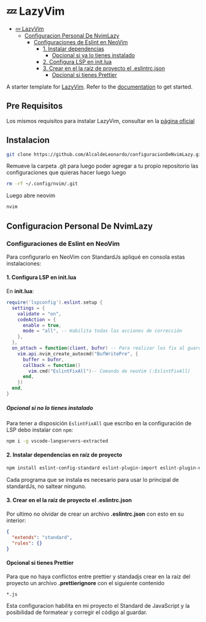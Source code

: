 # 💤 LazyVim

<!--toc:start-->

- [💤 LazyVim](#💤-lazyvim)
  - [Configuracion Personal De NvimLazy](#configuracion-personal-de-nvimlazy)
    - [Configuraciones de Eslint en NeoVim](#configuraciones-de-eslint-en-neovim)
      - [1. Instalar dependencias](#1-instalar-dependencias)
        - [Opcional si ya lo tienes instalado](#opcional-si-ya-lo-tienes-instalado)
      - [2. Configura LSP en init.lua](#2-configura-lsp-en-initlua)
      - [3. Crear en el la raíz de proyecto el .eslintrc.json](#3-crear-en-el-la-raíz-de-proyecto-el-eslintrcjson)
        - [Opcional si tienes Prettier](#opcional-si-tienes-prettier)

<!--toc:end-->

A starter template for [LazyVim](https://github.com/LazyVim/LazyVim).
Refer to the [documentation](https://lazyvim.github.io/installation) to get started.
## Pre Requisitos

Los mismos requisitos para instalar LazyVim, consultar en la [página oficial](https://www.lazyvim.org/)

## Instalacion

```bash
git clone https://github.com/AlcaldeLeonardo/configuracionDeNvimLazy.git ~/.config/nvim
```
Remueve la carpeta .git para luego poder agregar a tu propio repositorio las configuraciones
que quieras hacer luego luego

```bash
rm -rf ~/.config/nvim/.git
```

Luego abre neovim

```bash
nvim
```

## Configuracion Personal De NvimLazy

### Configuraciones de Eslint en NeoVim

Para configurarlo en NeoVim con StandardJs apliqué en consola estas instalaciones:

#### 1. Configura LSP en init.lua

En **init.lua**:

```lua
require('lspconfig').eslint.setup {
  settings = {
    validate = "on",
    codeAction = {
      enable = true,
      mode = "all", -- Habilita todas las acciones de corrección
    },
  },
  on_attach = function(client, bufnr) -- Para realizar los fix al guardar
    vim.api.nvim_create_autocmd("BufWritePre", {
      buffer = bufnr,
      callback = function()
        vim.cmd("EslintFixAll")-- Comando de neoVim (:EslintFixAll)
      end,
    })
  end,
}
```

##### Opcional si no lo tienes instalado

Para tener a disposición `EslintFixAll` que escribo
en la configuración de LSP debo instalar con `npm`:

```bash
npm i -g vscode-langservers-extracted
```

#### 2. Instalar dependencias en raíz de proyecto

```bash
npm install eslint-config-standard eslint-plugin-import eslint-plugin-node eslint-plugin-promise --save-dev
```

Cada programa que se instala es necesario para usar lo
principal de standardJs, no saltear ninguno.

#### 3. Crear en el la raíz de proyecto el .eslintrc.json

Por ultimo no olvidar de crear un archivo **.eslintrc.json** con esto en su interior:

```JSON
{
  "extends": "standard",
  "rules": {}
}
```

#### Opcional si tienes Prettier

Para que no haya conflictos entre prettier y standadjs crear en la raíz del proyecto
un archivo **.prettierignore** con el siguiente contenido

```prettierignore
*.js
```

Esta configuracion habilita en mi proyecto el Standard de JavaScript y la posibilidad
de formatear y corregir el código al guardar.
